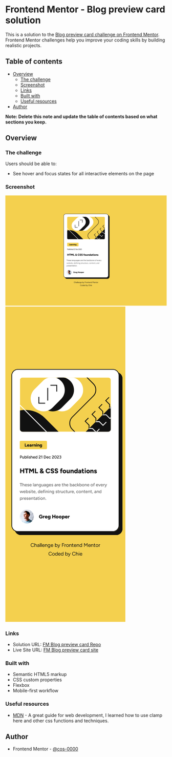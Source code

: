 # Frontend Mentor - Blog preview card solution

This is a solution to the [Blog preview card challenge on Frontend Mentor](https://www.frontendmentor.io/challenges/blog-preview-card-ckPaj01IcS). Frontend Mentor challenges help you improve your coding skills by building realistic projects. 

## Table of contents

- [Overview](#overview)
  - [The challenge](#the-challenge)
  - [Screenshot](#screenshot)
  - [Links](#links)
  - [Built with](#built-with)
  - [Useful resources](#useful-resources)
- [Author](#author)

**Note: Delete this note and update the table of contents based on what sections you keep.**

## Overview

### The challenge

Users should be able to:
- See hover and focus states for all interactive elements on the page

### Screenshot

![](./solution/blog-preview-desktop.png)
![](./solution/blog-preview-mobile.png)


### Links

- Solution URL: [FM Blog preview card Repo](https://github.com/cos-0000/blog-preview-card)
- Live Site URL: [FM Blog preview card site](https://your-live-site-url.com)


### Built with

- Semantic HTML5 markup
- CSS custom properties
- Flexbox
- Mobile-first workflow


### Useful resources

- [MDN](https://developer.mozilla.org/en-US/curriculum/) - A great guide for web development, I learned how to use clamp here and other css functions and techniques.


## Author

- Frontend Mentor - [@cos-0000](https://www.frontendmentor.io/profile/cos-0000)

